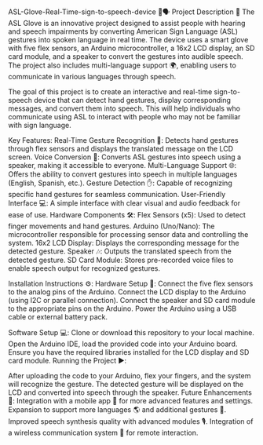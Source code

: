  ASL-Glove-Real-Time-sign-to-speech-device 🤟🗣️
Project Description 🌟
The ASL Glove is an innovative project designed to assist people with hearing and speech impairments by converting American Sign Language (ASL) gestures into spoken language in real time. The device uses a smart glove with five flex sensors, an Arduino microcontroller, a 16x2 LCD display, an SD card module, and a speaker to convert the gestures into audible speech. The project also includes multi-language support 🌍, enabling users to communicate in various languages through speech.

The goal of this project is to create an interactive and real-time sign-to-speech device that can detect hand gestures, display corresponding messages, and convert them into speech. This will help individuals who communicate using ASL to interact with people who may not be familiar with sign language.

Key Features:
Real-Time Gesture Recognition 👋: Detects hand gestures through flex sensors and displays the translated message on the LCD screen.
Voice Conversion 🎤: Converts ASL gestures into speech using a speaker, making it accessible to everyone.
Multi-Language Support 🌐: Offers the ability to convert gestures into speech in multiple languages (English, Spanish, etc.).
Gesture Detection ✋: Capable of recognizing specific hand gestures for seamless communication.
User-Friendly Interface 💻: A simple interface with clear visual and audio feedback for ease of use.
Hardware Components 🛠️:
Flex Sensors (x5): Used to detect finger movements and hand gestures.
Arduino (Uno/Nano): The microcontroller responsible for processing sensor data and controlling the system.
16x2 LCD Display: Displays the corresponding message for the detected gesture.
Speaker 🎶: Outputs the translated speech from the detected gesture.
SD Card Module: Stores pre-recorded voice files to enable speech output for recognized gestures.

Installation Instructions ⚙️:
Hardware Setup 🧰:
Connect the five flex sensors to the analog pins of the Arduino.
Connect the LCD display to the Arduino (using I2C or parallel connection).
Connect the speaker and SD card module to the appropriate pins on the Arduino.
Power the Arduino using a USB cable or external battery pack.

Software Setup 💻:
Clone or download this repository to your local machine.
Open the Arduino IDE, load the provided code into your Arduino board.
Ensure you have the required libraries installed for the LCD display and SD card module.
Running the Project ▶️:

After uploading the code to your Arduino, flex your fingers, and the system will recognize the gesture.
The detected gesture will be displayed on the LCD and converted into speech through the speaker.
Future Enhancements 🚀:
Integration with a mobile app 📱 for more advanced features and settings.
Expansion to support more languages 🌎 and additional gestures 🤲.
Improved speech synthesis quality with advanced modules 🎙️.
Integration of a wireless communication system 🔌 for remote interaction.
